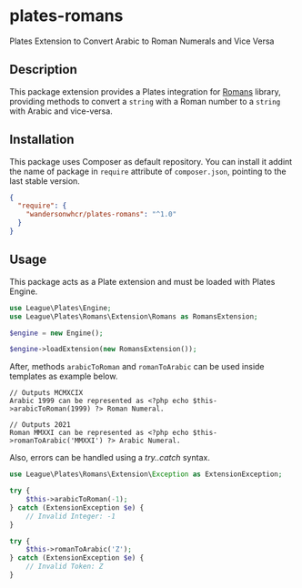 # plates-romans

Plates Extension to Convert Arabic to Roman Numerals and Vice Versa

## Description

This package extension provides a Plates integration for
[Romans](https://github.com/wandersonwhcr/romans) library, providing methods to
convert a `string` with a Roman number to a `string` with Arabic and vice-versa.

## Installation

This package uses Composer as default repository. You can install it addint the
name of package in `require` attribute of `composer.json`, pointing to the last
stable version.

```json
{
  "require": {
    "wandersonwhcr/plates-romans": "^1.0"
  }
}
```

## Usage

This package acts as a Plate extension and must be loaded with Plates Engine.

```php
use League\Plates\Engine;
use League\Plates\Romans\Extension\Romans as RomansExtension;

$engine = new Engine();

$engine->loadExtension(new RomansExtension());
```

After, methods `arabicToRoman` and `romanToArabic` can be used inside templates
as example below.

```
// Outputs MCMXCIX
Arabic 1999 can be represented as <?php echo $this->arabicToRoman(1999) ?> Roman Numeral.
```

```
// Outputs 2021
Roman MMXXI can be represented as <?php echo $this->romanToArabic('MMXXI') ?> Arabic Numeral.
```

Also, errors can be handled using a _try..catch_ syntax.

```php
use League\Plates\Romans\Extension\Exception as ExtensionException;

try {
    $this->arabicToRoman(-1);
} catch (ExtensionException $e) {
    // Invalid Integer: -1
}

try {
    $this->romanToArabic('Z');
} catch (ExtensionException $e) {
    // Invalid Token: Z
}
```
